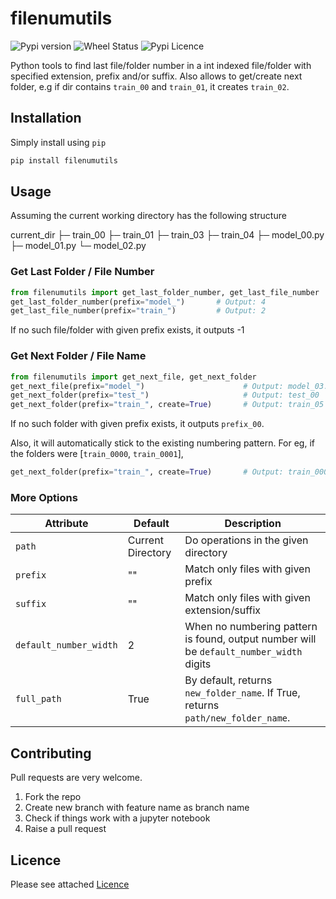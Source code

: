 # filenumutils

![Pypi version](https://img.shields.io/pypi/v/filenumutils)
![Wheel Status](https://img.shields.io/pypi/wheel/filenumutils)
![Pypi Licence](https://img.shields.io/pypi/l/filenumutils)

Python tools to find last file/folder number in a int indexed file/folder with specified extension, prefix and/or suffix. Also allows to get/create next folder, e.g if dir contains `train_00` and `train_01`, it creates `train_02`.

## Installation

Simply install using `pip`

```sh
pip install filenumutils
```

## Usage

Assuming the current working directory has the following structure

current_dir
├─ train_00
├─ train_01
├─ train_03
├─ train_04
├─ model_00.py
├─ model_01.py
└─ model_02.py

### Get Last Folder / File Number

```python
from filenumutils import get_last_folder_number, get_last_file_number
get_last_folder_number(prefix="model_")       # Output: 4
get_last_file_number(prefix="train_")         # Output: 2
```

If no such file/folder with given prefix exists, it outputs -1

### Get Next Folder / File Name

```python
from filenumutils import get_next_file, get_next_folder
get_next_file(prefix="model_")                      # Output: model_03.py
get_next_folder(prefix="test_")                     # Output: test_00
get_next_folder(prefix="train_", create=True)       # Output: train_05 (Folder is created)
```

If no such folder with given prefix exists, it outputs `prefix_00`. 

Also, it will automatically stick to the existing numbering pattern. 
For eg, if the folders were [`train_0000`, `train_0001`], 
```python
get_next_folder(prefix="train_", create=True)       # Output: train_0000 (Folder is created)
``` 

### More Options

| Attribute | Default | Description |
| --- | --- | --- |
| `path` | Current Directory | Do operations in the given directory |
| `prefix` | "" | Match only files with given prefix |
| `suffix` | "" | Match only files with given extension/suffix |
| `default_number_width` | 2 | When no numbering pattern is found, output number will be `default_number_width` digits |
| `full_path` | True | By default, returns `new_folder_name`. If True, returns `path/new_folder_name`.  |

## Contributing

Pull requests are very welcome.

1. Fork the repo
1. Create new branch with feature name as branch name
1. Check if things work with a jupyter notebook
1. Raise a pull request

## Licence

Please see attached [Licence](LICENCE) 
